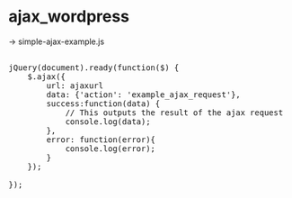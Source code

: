 # ajax_wordpress

-> simple-ajax-example.js

<pre>

jQuery(document).ready(function($) {
    $.ajax({
        url: ajaxurl
        data: {'action': 'example_ajax_request'},
        success:function(data) {
            // This outputs the result of the ajax request
            console.log(data);
        },
        error: function(error){
            console.log(error);
        }
    });  
              
});

</pre>
